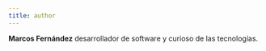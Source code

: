 ```yaml
---
title: author
---
```


**Marcos Fernández** desarrollador de software y curioso de las tecnologías.
